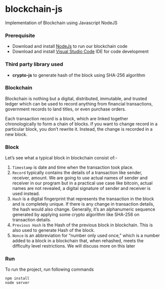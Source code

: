 # blockchain-js

Implementation of Blockchain using Javascript NodeJS

### Prerequisite
* Download and install [NodeJs](https://nodejs.org/en/) to run our blockchain code
* Download and install [Visual Studio Code](https://code.visualstudio.com/) IDE for code development 

### Third party library used
* **crypto-js** to generate hash of the block using SHA-256 algorithm

### Blockchain

Blockchain is nothing but a digital, distributed, immutable, and trusted ledger which can be used to record anything from financial transactions, government records to land titles, or even purchase orders.

Each transaction record is a block, which are linked together chronologically to form a chain of blocks. If you want to change record in a particular block, you don’t rewrite it. Instead, the change is recorded in a new block.

### Block

Let’s see what a typical block in blockchain consist of:-

1. `Timestamp` is date and time when the transaction took place.
2. `Record` typically contains the details of a transaction like sender, receiver, amount. We are going to use actual names of sender and receiver in our program but in a practical use case like bitcoin, actual names are not revealed, a digital signature of sender and receiver is used instead.
3. `Hash` is a digital fingerprint that represents the transaction in the block and is completely unique. If there is any change in transaction details, the hash would also change. Generally, it’s an alphanumeric sequence generated by applying some crypto algorithm like SHA-256 on transaction details.
4. `Previous Hash` is the Hash of the previous block in blockchain. This is also used to generate Hash of the block.
5. `Nonce` is an abbreviation for “number only used once,” which is a number added to a block in a blockchain that, when rehashed, meets the difficulty level restrictions. We will discuss more on this later

### Run
To run the project, run following commands
```
npm install
node server
```

